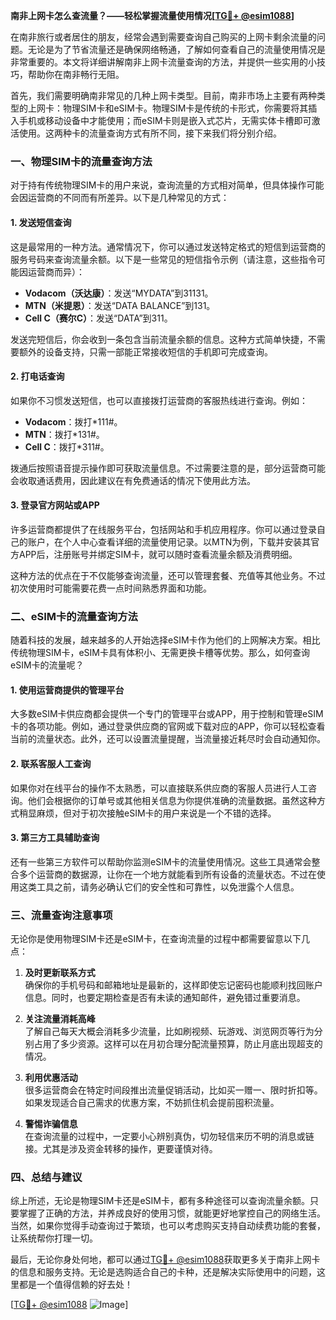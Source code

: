 **南非上网卡怎么查流量？——轻松掌握流量使用情况[[TG💪+ @esim1088](https://t.me/s/esim1088)]**

在南非旅行或者居住的朋友，经常会遇到需要查询自己购买的上网卡剩余流量的问题。无论是为了节省流量还是确保网络畅通，了解如何查看自己的流量使用情况是非常重要的。本文将详细讲解南非上网卡流量查询的方法，并提供一些实用的小技巧，帮助你在南非畅行无阻。

首先，我们需要明确南非常见的几种上网卡类型。目前，南非市场上主要有两种类型的上网卡：物理SIM卡和eSIM卡。物理SIM卡是传统的卡形式，你需要将其插入手机或移动设备中才能使用；而eSIM卡则是嵌入式芯片，无需实体卡槽即可激活使用。这两种卡的流量查询方式有所不同，接下来我们将分别介绍。

### **一、物理SIM卡的流量查询方法**

对于持有传统物理SIM卡的用户来说，查询流量的方式相对简单，但具体操作可能会因运营商的不同而有所差异。以下是几种常见的方式：

#### **1. 发送短信查询**
这是最常用的一种方法。通常情况下，你可以通过发送特定格式的短信到运营商的服务号码来查询流量余额。以下是一些常见的短信指令示例（请注意，这些指令可能因运营商而异）：

- **Vodacom（沃达康）**：发送“MYDATA”到31131。
- **MTN（米提恩）**：发送“DATA BALANCE”到131。
- **Cell C（赛尔C）**：发送“DATA”到311。

发送完短信后，你会收到一条包含当前流量余额的信息。这种方式简单快捷，不需要额外的设备支持，只需一部能正常接收短信的手机即可完成查询。

#### **2. 打电话查询**
如果你不习惯发送短信，也可以直接拨打运营商的客服热线进行查询。例如：
- **Vodacom**：拨打*111#。
- **MTN**：拨打*131#。
- **Cell C**：拨打*311#。

拨通后按照语音提示操作即可获取流量信息。不过需要注意的是，部分运营商可能会收取通话费用，因此建议在有免费通话的情况下使用此方法。

#### **3. 登录官方网站或APP**
许多运营商都提供了在线服务平台，包括网站和手机应用程序。你可以通过登录自己的账户，在个人中心查看详细的流量使用记录。以MTN为例，下载并安装其官方APP后，注册账号并绑定SIM卡，就可以随时查看流量余额及消费明细。

这种方法的优点在于不仅能够查询流量，还可以管理套餐、充值等其他业务。不过初次使用时可能需要花费一点时间熟悉界面和功能。

### **二、eSIM卡的流量查询方法**

随着科技的发展，越来越多的人开始选择eSIM卡作为他们的上网解决方案。相比传统物理SIM卡，eSIM卡具有体积小、无需更换卡槽等优势。那么，如何查询eSIM卡的流量呢？

#### **1. 使用运营商提供的管理平台**
大多数eSIM卡供应商都会提供一个专门的管理平台或APP，用于控制和管理eSIM卡的各项功能。例如，通过登录供应商的官网或下载对应的APP，你可以轻松查看当前的流量状态。此外，还可以设置流量提醒，当流量接近耗尽时会自动通知你。

#### **2. 联系客服人工查询**
如果你对在线平台的操作不太熟悉，可以直接联系供应商的客服人员进行人工咨询。他们会根据你的订单号或其他相关信息为你提供准确的流量数据。虽然这种方式稍显麻烦，但对于初次接触eSIM卡的用户来说是一个不错的选择。

#### **3. 第三方工具辅助查询**
还有一些第三方软件可以帮助你监测eSIM卡的流量使用情况。这些工具通常会整合多个运营商的数据源，让你在一个地方就能看到所有设备的流量状态。不过在使用这类工具之前，请务必确认它们的安全性和可靠性，以免泄露个人信息。

### **三、流量查询注意事项**

无论你是使用物理SIM卡还是eSIM卡，在查询流量的过程中都需要留意以下几点：

1. **及时更新联系方式**  
   确保你的手机号码和邮箱地址是最新的，这样即使忘记密码也能顺利找回账户信息。同时，也要定期检查是否有未读的通知邮件，避免错过重要消息。

2. **关注流量消耗高峰**  
   了解自己每天大概会消耗多少流量，比如刷视频、玩游戏、浏览网页等行为分别占用了多少资源。这样可以在月初合理分配流量预算，防止月底出现超支的情况。

3. **利用优惠活动**  
   很多运营商会在特定时间段推出流量促销活动，比如买一赠一、限时折扣等。如果发现适合自己需求的优惠方案，不妨抓住机会提前囤积流量。

4. **警惕诈骗信息**  
   在查询流量的过程中，一定要小心辨别真伪，切勿轻信来历不明的消息或链接。尤其是涉及资金转移的操作，更要谨慎对待。

### **四、总结与建议**

综上所述，无论是物理SIM卡还是eSIM卡，都有多种途径可以查询流量余额。只要掌握了正确的方法，并养成良好的使用习惯，就能更好地掌控自己的网络生活。当然，如果你觉得手动查询过于繁琐，也可以考虑购买支持自动续费功能的套餐，让系统帮你打理一切。

最后，无论你身处何地，都可以通过[TG💪+ @esim1088](https://t.me/s/esim1088)获取更多关于南非上网卡的信息和服务支持。无论是选购适合自己的卡种，还是解决实际使用中的问题，这里都是一个值得信赖的好去处！

[[TG💪+ @esim1088](https://t.me/s/esim1088) ![Image](https://i.postimg.cc/4NQfJmqS/Snipaste-2025-05-13-00-14-12.png)]